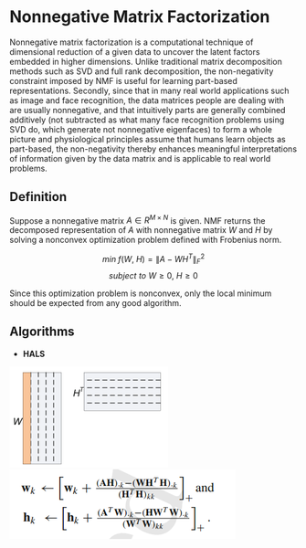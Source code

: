 # Nonnegative Matrix Factorization

Nonnegative matrix factorization is a computational technique of dimensional reduction of a given data to uncover the latent factors embedded in higher dimensions. Unlike traditional matrix decomposition methods such as SVD and full rank decomposition, the non-negativity constraint imposed by NMF is useful for learning part-based representations. Secondly, since that in many real world applications such as image and face recognition, the data matrices people are dealing with are usually nonnegative, and that intuitively parts are generally combined additively (not subtracted as what many face recognition problems using SVD do, which generate not nonnegative eigenfaces) to form a whole picture and physiological principles assume that humans learn objects as part-based, the non-negativity thereby enhances meaningful interpretations of information given by the data matrix and is applicable to real world problems.  

## Definition

Suppose a nonnegative matrix $A \in R^{M \times N}$ is given. NMF returns the decomposed representation of $A$ with nonnegative matrix $W$ and $H$ by solving a nonconvex optimization problem defined with Frobenius norm.

$$min \; f(W, \; H) = {\left \lVert A-WH^T \right \rVert}^2_F $$ $$subject \ to \ W \ge 0, \ H \ge 0$$

Since this optimization problem is nonconvex, only the local minimum should be expected from any good algorithm.

## Algorithms

* **HALS**

![](/pic/1.PNG)
![](/pic/2.PNG)

